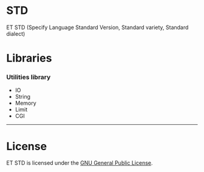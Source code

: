 # STD

ET STD (Specify Language Standard Version, Standard variety, Standard dialect)

# Libraries

### Utilities library

- IO
- String
- Memory
- Limit
- CGI

------------

# License

ET STD is licensed under the [GNU General Public License](LICENSE).
